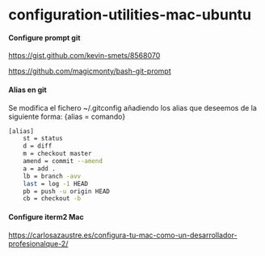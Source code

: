 # configuration-utilities-mac-ubuntu

#### Configure prompt git 

https://gist.github.com/kevin-smets/8568070

https://github.com/magicmonty/bash-git-prompt


#### Alias en git 

Se modifica el fichero ~/.gitconfig añadiendo los alias que deseemos de la siguiente forma: {alias = comando}
```bash
[alias]
    st = status
    d = diff
    m = checkout master
    amend = commit --amend
    a = add .
    lb = branch -avv
    last = log -1 HEAD
    pb = push -u origin HEAD
    cb = checkout -b
```

#### Configure iterm2 Mac

 https://carlosazaustre.es/configura-tu-mac-como-un-desarrollador-profesionalque-2/

